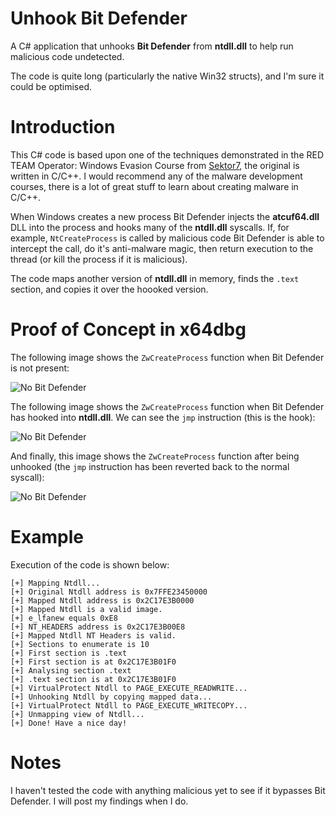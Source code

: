 # Unhook Bit Defender
A C# application that unhooks **Bit Defender** from **ntdll.dll** to help run malicious code undetected.

The code is quite long (particularly the native Win32 structs), and I'm sure it could be optimised.

# Introduction
This C# code is based upon one of the techniques demonstrated in the RED TEAM Operator: Windows Evasion Course from [Sektor7](https://institute.sektor7.net), the original is written in C/C++. I would recommend any of the malware development courses, there is a lot of great stuff to learn about creating malware in C/C++.

When Windows creates a new process Bit Defender injects the **atcuf64.dll** DLL into the process and hooks many of the **ntdll.dll** syscalls. If, for example, `NtCreateProcess` is called by malicious code Bit Defender is able to intercept the call, do it's anti-malware magic, then return execution to the thread (or kill the process if it is malicious).

The code maps another version of **ntdll.dll** in memory, finds the `.text` section, and copies it over the hoooked version.

# Proof of Concept in x64dbg

The following image shows the `ZwCreateProcess` function when Bit Defender is not present:

![No Bit Defender](https://github.com/plackyhacker/UnhookBitDefender/blob/main/NoBitDef.png?raw=true)


The following image shows the `ZwCreateProcess` function when Bit Defender has hooked into **ntdll.dll**. We can see the `jmp` instruction (this is the hook):

![No Bit Defender](https://github.com/plackyhacker/UnhookBitDefender/blob/main/BitDefHooks.png?raw=true)


And finally, this image shows the `ZwCreateProcess` function after being unhooked (the `jmp` instruction has been reverted back to the normal syscall):

![No Bit Defender](https://github.com/plackyhacker/UnhookBitDefender/blob/main/BitDefUnhooked.png?raw=true)


# Example
 
Execution of the code is shown below:

```
[+] Mapping Ntdll...
[+] Original Ntdll address is 0x7FFE23450000
[+] Mapped Ntdll address is 0x2C17E3B0000
[+] Mapped Ntdll is a valid image.
[+] e_lfanew equals 0xE8
[+] NT_HEADERS address is 0x2C17E3B00E8
[+] Mapped Ntdll NT Headers is valid.
[+] Sections to enumerate is 10
[+] First section is .text
[+] First section is at 0x2C17E3B01F0
[+] Analysing section .text
[+] .text section is at 0x2C17E3B01F0
[+] VirtualProtect Ntdll to PAGE_EXECUTE_READWRITE...
[+] Unhooking Ntdll by copying mapped data...
[+] VirtualProtect Ntdll to PAGE_EXECUTE_WRITECOPY...
[+] Unmapping view of Ntdll...
[+] Done! Have a nice day!
```

# Notes
I haven't tested the code with anything malicious yet to see if it bypasses Bit Defender. I will post my findings when I do.
